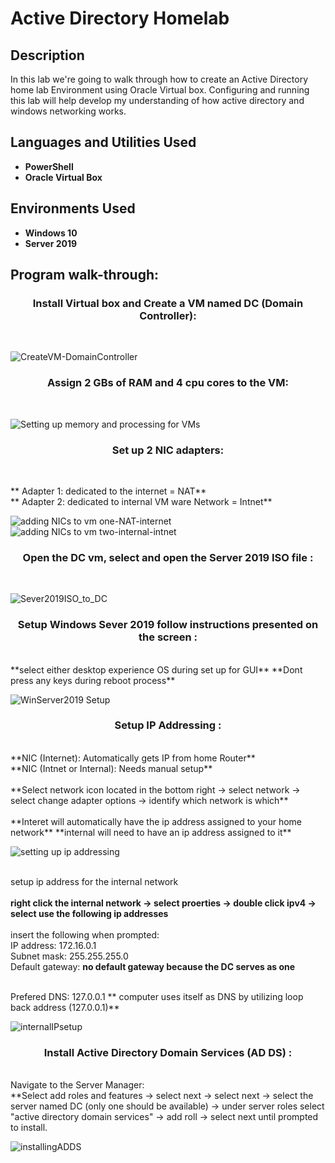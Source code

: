 <h1>Active Directory Homelab</h1>

<h2>Description</h2>
In this lab we're going to walk through how to create an Active Directory home lab Environment using Oracle Virtual box. Configuring and running this lab will help develop my understanding of how active directory and windows networking works.
<br />


<h2>Languages and Utilities Used</h2>

- <b>PowerShell</b>
- <b>Oracle Virtual Box</b>

<h2>Environments Used </h2>

- <b>Windows 10</b>
- <b>Server 2019</b>


<h2>Program walk-through:</h2>

<h3><p align="center">
Install Virtual box and Create a VM named DC (Domain Controller):</h3> <br/>
 
![CreateVM-DomainController](https://user-images.githubusercontent.com/129562058/229259180-4d677f7c-b152-4740-9a2f-21fc810c9db5.png)<br/>
 
 <h3><p align="center">
 Assign 2 GBs of RAM and 4 cpu cores to the VM:</h3> <br/>
 
![Setting up memory and processing for VMs](https://user-images.githubusercontent.com/129562058/229258595-4db76e04-6d4a-4c35-9190-4965d01c46ae.png)<br/>

<h3><p align="center">
 Set up 2 NIC adapters:</h3> <br/>
 
 ** Adapter 1: dedicated to the internet = NAT**<br/>
 ** Adapter 2: dedicated to internal VM ware Network = Intnet**
 
 ![adding NICs to vm one-NAT-internet](https://user-images.githubusercontent.com/129562058/229260101-8673cd67-2cb7-4030-8d03-fbc370562333.png)
 ![adding NICs to vm two-internal-intnet](https://user-images.githubusercontent.com/129562058/229260057-e02442fe-38d0-4195-97ca-cb5f30703d0e.png)<br/>
 
<h3><p align="center">
Open the DC vm, select and open the Server 2019 ISO file :</h3> <br/>

![Sever2019ISO_to_DC](https://user-images.githubusercontent.com/129562058/229259459-cde0330d-38ca-4cc7-b267-c1b2452610f9.png)<br/>

<h3><p align="center">
Setup Windows Sever 2019 follow instructions presented on the screen :</h3> <br/>
**select either desktop experience OS during set up for GUI**
**Dont press any keys during reboot process**

![WinServer2019 Setup](https://user-images.githubusercontent.com/129562058/229259560-d55eb2a4-b47c-4d77-86b2-b8f9f7f12291.png)<br/>

<h3><p align="center">
Setup IP Addressing :</h3> <br/>
**NIC (Internet): Automatically gets IP from home Router**<br/>
**NIC (Intnet or Internal): Needs manual setup**<br/><br/>
**Select network icon located in the bottom right -> select network -> select change adapter options -> identify which network is which**<br/><br/>
**Interet will automatically have the ip address assigned to your home network** **internal will need to have an ip address assigned to it**

![setting up ip addressing](https://user-images.githubusercontent.com/129562058/229261156-61fdbbb1-f9aa-494f-a588-a2f9fd5bf6e1.png)<br/><br/>

setup ip address for the internal network<br/><br/>
**right click the internal network -> select proerties -> double click ipv4 -> select use the following ip addresses**<br/><br/>
insert the following when prompted:<br/>
IP address: 172.16.0.1<br/>
Subnet mask: 255.255.255.0<br/>
Default gateway: **no default gateway because the DC serves as one**<br/><br/>

Prefered DNS: 127.0.0.1 ** computer uses itself as DNS by utilizing loop back address (127.0.0.1)**<br/>

![internalIPsetup](https://user-images.githubusercontent.com/129562058/229261693-d56594c3-f10e-47cb-89f3-e979e423b4b0.png)<br/>

<h3><p align="center">
Install Active Directory Domain Services (AD DS) :</h3> <br/>
Navigate to the Server Manager:<br/>
**Select add roles and features -> select next -> select next -> select the server named DC (only one should be available) -> under server roles select "active directory domain services" -> add roll -> select next until prompted to install.<br/>

![installingADDS](https://user-images.githubusercontent.com/129562058/229262262-02f7dc7c-450c-46a0-a0fb-735f5517588d.png)<br/>

<br />
<br />

</p>

<!--
 ```diff
- text in red
+ text in green
! text in orange
# text in gray
@@ text in purple (and bold)@@
```
--!>
